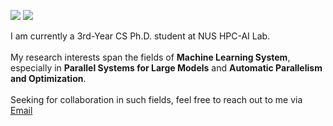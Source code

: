 [![](https://img.shields.io/badge/website-orange?&style=for-the-badge&logo=Google%20chrome&logoColor=white)](https://shenggan.github.io/)
[![](https://img.shields.io/badge/google%20scholar-%234285F4.svg?&style=for-the-badge&logo=google-scholar&logoColor=white)](https://scholar.google.com/citations?user=kDdwP6UAAAAJ)

I am currently a 3rd-Year CS Ph.D. student at NUS HPC-AI Lab. <br><br> My research interests span the fields of <strong>Machine Learning System</strong>, especially in <strong>Parallel Systems for Large Models</strong> and <strong>Automatic Parallelism and Optimization</strong>.  <br/><br/>Seeking for collaboration in such fields, feel free to reach out to me via <a href="mailto:shenggan@comp.nus.edu.sg">Email</a>
